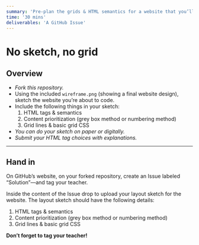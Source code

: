 ```yaml
---
summary: 'Pre-plan the grids & HTML semantics for a website that you’ll code later.'
time: '30 mins'
deliverables: 'A GitHub Issue'
---
```


# No sketch, no grid

## Overview

- *Fork this repository.*
- Using the included `wireframe.png` (showing a final website design), sketch the website you’re about to code.
- Include the following things in your sketch:
  1. HTML tags & semantics
  1. Content prioritization (grey box method or numbering method)
  1. Grid lines & basic grid CSS
- *You can do your sketch on paper or digitally.*
- _Submit your HTML tag choices with explanations._

---

## Hand in

On GitHub’s website, on your forked repository, create an Issue labeled “Solution”—and tag your teacher.

Inside the content of the Issue drop to upload your layout sketch for the website. The layout sketch should have the following details:

1. HTML tags & semantics
1. Content prioritization (grey box method or numbering method)
1. Grid lines & basic grid CSS

**Don’t forget to tag your teacher!**
